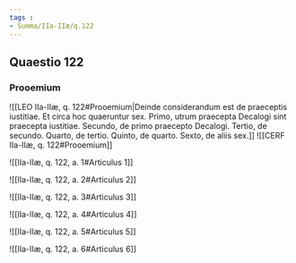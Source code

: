 ```yaml
---
tags : 
- Summa/IIa-IIæ/q.122
---
```


## Quaestio 122

### Prooemium

![[LEO IIa-IIæ, q. 122#Prooemium|Deinde considerandum est de praeceptis iustitiae. Et circa hoc quaeruntur sex. Primo, utrum praecepta Decalogi sint praecepta iustitiae. Secundo, de primo praecepto Decalogi. Tertio, de secundo. Quarto, de tertio. Quinto, de quarto. Sexto, de aliis sex.]]
![[CERF IIa-IIæ, q. 122#Prooemium]]

![[IIa-IIæ, q. 122, a. 1#Articulus 1]]

![[IIa-IIæ, q. 122, a. 2#Articulus 2]]

![[IIa-IIæ, q. 122, a. 3#Articulus 3]]

![[IIa-IIæ, q. 122, a. 4#Articulus 4]]

![[IIa-IIæ, q. 122, a. 5#Articulus 5]]

![[IIa-IIæ, q. 122, a. 6#Articulus 6]]

